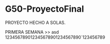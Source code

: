 # G50-ProyectoFinal
PROYECTO HECHO A SOLAS.

PRIMERA SEMANA >>
asd
123456789012345678901234567890`123456789